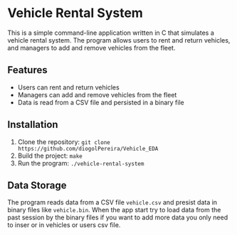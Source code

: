 # Vehicle Rental System

This is a simple command-line application written in C that simulates a vehicle rental system. The program allows users to rent and return vehicles, and managers to add and remove vehicles from the fleet.

## Features

- Users can rent and return vehicles
- Managers can add and remove vehicles from the fleet
- Data is read from a CSV file and persisted in a binary file

## Installation

1. Clone the repository: `git clone https://github.com/diogolPereira/Vehicle_EDA`
2. Build the project: `make`
3. Run the program: `./vehicle-rental-system`


## Data Storage

The program reads data from a CSV file `vehicle.csv` and presist data in binary files like `vehicle.bin`. When the app start try to load data from the past session by the binary files if you want to add more data you only need to inser or in vehicles or users csv file.

